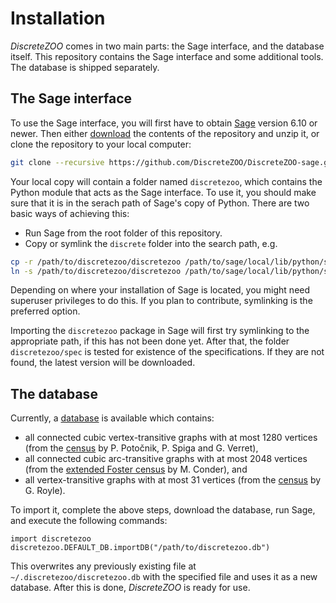 # Installation

*DiscreteZOO* comes in two main parts: the Sage interface, and the database itself. This repository contains the Sage interface and some additional tools. The database is shipped separately.

## The Sage interface

To use the Sage interface, you will first have to obtain [Sage](http://www.sagemath.org/) version 6.10 or newer. Then either [download](https://github.com/DiscreteZOO/DiscreteZOO-sage/archive/master.zip) the contents of the repository and unzip it, or clone the repository to your local computer:
```bash
git clone --recursive https://github.com/DiscreteZOO/DiscreteZOO-sage.git
```

Your local copy will contain a folder named `discretezoo`, which contains the Python module that acts as the Sage interface. To use it, you should make sure that it is in the serach path of Sage's copy of Python. There are two basic ways of achieving this:
* Run Sage from the root folder of this repository.
* Copy or symlink the `discrete` folder into the search path, e.g.
```bash
cp -r /path/to/discretezoo/discretezoo /path/to/sage/local/lib/python/site-packages/ # to copy
ln -s /path/to/discretezoo/discretezoo /path/to/sage/local/lib/python/site-packages/ # to link
```
Depending on where your installation of Sage is located, you might need superuser privileges to do this. If you plan to contribute, symlinking is the preferred option.

Importing the `discretezoo` package in Sage will first try symlinking to the appropriate path, if this has not been done yet. After that, the folder `discretezoo/spec` is tested for existence of the specifications. If they are not found, the latest version will be downloaded.

## The database

Currently, a [database](http://baza.fmf.uni-lj.si/discretezoo.db) is available which contains:
* all connected cubic vertex-transitive graphs with at most 1280 vertices (from the [census](http://www.matapp.unimib.it/~spiga/census.html) by P. Potočnik, P. Spiga and G. Verret),
* all connected cubic arc-transitive graphs with at most 2048 vertices (from the [extended Foster census](https://www.math.auckland.ac.nz/~conder/symmcubic2048list.txt) by M. Conder), and
* all vertex-transitive graphs with at most 31 vertices (from the [census](http://staffhome.ecm.uwa.edu.au/~00013890/remote/trans/index.html) by G. Royle).

To import it, complete the above steps, download the database, run Sage, and execute the following commands:
```sage
import discretezoo
discretezoo.DEFAULT_DB.importDB("/path/to/discretezoo.db")
```
This overwrites any previously existing file at `~/.discretezoo/discretezoo.db` with the specified file and uses it as a new database. After this is done, *DiscreteZOO* is ready for use.
